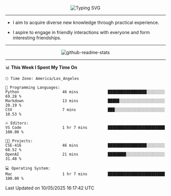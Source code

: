 <p align="center">
  <img src="https://readme-typing-svg.demolab.com?font=Fira+Code&weight=500&size=32&duration=2500&pause=1600&center=true&vCenter=true&random=false&width=1024&height=64&lines=Hi+there+%F0%9F%91%8B;I'm+delighted+you+could+make+it+here+%F0%9F%8E%89;I'm+Harry%2C+a+college+student+still+finding+my+way" alt="Typing SVG" />
</p>


---


- I aim to acquire diverse new knowledge through practical experience.

- I aspire to engage in friendly interactions with everyone and form interesting friendships.


---


<p align="center">
  <img src="https://github-readme-stats.vercel.app/api?username=Harry-Jing&show_icons=true" alt="github-readme-stats"/>
</p>


---

<!--START_SECTION:waka-->
📊 **This Week I Spent My Time On** 

```text
🕑︎ Time Zone: America/Los_Angeles

💬 Programming Languages: 
Python                   46 mins             █████████████████░░░░░░░░   69.28 % 
Markdown                 13 mins             █████░░░░░░░░░░░░░░░░░░░░   20.19 % 
CSV                      7 mins              ███░░░░░░░░░░░░░░░░░░░░░░   10.53 % 

🔥 Editors: 
VS Code                  1 hr 7 mins         █████████████████████████   100.00 % 

🐱‍💻 Projects: 
CSE-416                  46 mins             █████████████████░░░░░░░░   68.52 % 
OpenAI                   21 mins             ████████░░░░░░░░░░░░░░░░░   31.48 % 

💻 Operating System: 
Mac                      1 hr 7 mins         █████████████████████████   100.00 % 
```


 Last Updated on 10/05/2025 16:17:42 UTC
<!--END_SECTION:waka-->

